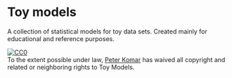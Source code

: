 # Toy models

A collection of statistical models for toy data sets. Created mainly for educational and reference purposes.


<p xmlns:dct="http://purl.org/dc/terms/">
  <a rel="license"
     href="http://creativecommons.org/publicdomain/zero/1.0/">
    <img src="https://licensebuttons.net/p/zero/1.0/88x31.png" style="border-style: none;" alt="CC0" />
  </a>
  <br />
  To the extent possible under law,
  <a rel="dct:publisher"
     href="https://github.com/peterkomar-hu/toy-models">
    <span property="dct:title">Peter Komar</span></a>
  has waived all copyright and related or neighboring rights to
  <span property="dct:title">Toy Models</span>.
</p>